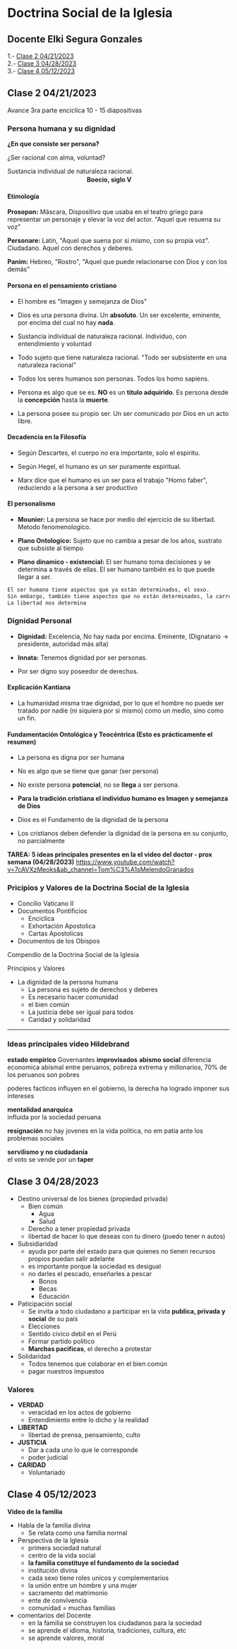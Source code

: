 # Doctrina Social de la Iglesia

## Docente Elki Segura Gonzales

1.- [Clase 2 04/21/2023](#clase-2-04212023)  
2.- [Clase 3 04/28/2023](#clase-3-04282023)  
3.- [Clase 4 05/12/2023](#clase-4-05122023)  



## Clase 2 04/21/2023

Avance 3ra parte enciclica
10 - 15 diapositivas

### Persona humana y su dignidad

**¿En que consiste ser persona?**

¿Ser racional con alma, voluntad?

Sustancia individual de naturaleza racional.  
ㅤㅤㅤㅤㅤㅤㅤㅤㅤㅤㅤㅤㅤㅤ**Boecio, siglo V**

#### Etimología

**Prosopon:** Máscara, Dispositivo que usaba en el teatro griego para representar un personaje y elevar la voz del actor.
"Aquel que resuena su voz"

**Personare:** Latín, "Aquel que suena por si mismo, con su propia voz". Ciudadano. Aquel con derechos y deberes.

**Panim:** Hebreo, "Rostro", "Aquel que puede relacionarse con Dios y con los demás"

#### Persona en el pensamiento cristiano

* El hombre es "Imagen y semejanza de Dios"

* Dios es una persona divina. Un **absoluto**. Un ser excelente, eminente, por encima del cual no hay **nada**.

* Sustancia individual de naturaleza racional. Individuo, con entendimiento y voluntad

* Todo sujeto que tiene naturaleza racional. "Todo ser subsistente en una naturaleza racional"

* Todos los seres humanos son personas. Todos los homo sapiens.

* Persona es algo que se es. **NO** es un **titulo adquirido**. Es persona desde la **concepción** hasta la **muerte**.

* La persona posee su propio ser. Un ser comunicado por Dios en un acto libre.

#### Decadencia en la Filosofía

* Según Descartes, el cuerpo no era importante, solo el espiritu.

* Según Hegel, el humano es un ser puramente espiritual.

* Marx dice que el humano es un ser para el trabajo "Homo faber", reduciendo a la persona a ser productivo

#### El personalismo

* **Mounier:** La persona se hace por medio del ejercicio de su libertad. Metodo fenomenologico.

* **Plano Ontologico:** Sujeto que no cambia a pesar de los años, sustrato que subsiste al tiempo

* **Plano dinamico - existencial:** El ser humano toma decisiones y se determina a través de ellas. El ser humano también es lo que puede llegar a ser.

```html
El ser humano tiene aspectos que ya están determinados, el sexo. 
Sin embargo, también tiene aspectos que no están determinados, la carrera, la pareja. 
La libertad nos determina
```

### Dignidad Personal

* **Dignidad:** Excelencia, No hay nada por encima. Eminente, (Dignatario -> presidente, autoridad más alta)

* **Innata:** Tenemos dignidad por ser personas.

* Por ser digno soy poseedor de derechos.

#### Explicación Kantiana

* La humanidad misma trae dignidad, por lo que el hombre no puede ser tratado por nadie (ni siquiera por si mismo) como un medio, sino como un fin.

#### Fundamentación Ontológica y Teocéntrica (Esto es prácticamente el resumen)

* La persona es digna por ser humana

* No es algo que se tiene que ganar (ser persona)

* No existe persona **potencial**, no se **llega** a ser persona.

* **Para la tradición cristiana el individuo humano es Imagen y semejanza de Dios**

* Dios es el Fundamento de la dignidad de la persona

* Los cristianos deben defender la dignidad de la persona en su conjunto, no parcialmente

**TAREA:**
**5 ideas principales presentes en la el video del doctor - prox semana (04/28/2023)**
<https://www.youtube.com/watch?v=7cAVXzMeoks&ab_channel=Tom%C3%A1sMelendoGranados>

### Pricipios y Valores de la Doctrina Social de la Iglesia

* Concilio Vaticano II
* Documentos Pontificios
  * Enciclica
  * Exhortación Apostolica
  * Cartas Apostolicas
* Documentos de los Obispos

Compendio de la Doctrina Social de la Iglesia

Principios y Valores

* La dignidad de la persona humana
  * La persona es sujeto de derechos y deberes
  * Es necesario hacer comunidad
  * el bien común
  * La justicia debe ser igual para todos
  * Caridad y solidaridad

---

### Ideas principales video Hildebrand

**estado empirico**
    Governantes **improvisados**
**abismo social**
  diferencia economica abismal entre peruanos, pobreza extrema y millonarios, 70% de los peruanos son pobres

poderes facticos influyen en el gobierno, la derecha ha logrado imponer sus intereses  

**mentalidad anarquica**  
  influida por la sociedad peruana  

**resignación**
  no hay jovenes en la vida politica, no em patía ante los problemas sociales  

**servilismo y no ciudadanía**  
  el voto se vende por un **taper**  

## Clase 3 04/28/2023

* Destino universal de los bienes (propiedad privada)
  * Bien común
    * Agua
    * Salud
  * Derecho a tener propiedad privada
  * libertad de hacer lo que deseas con tu dinero (puedo tener n autos)
* Subsidiaridad
  * ayuda por parte del estado para que quienes no tienen recursos propios puedan salir adelante
  * es importante porque la sociedad es desigual
  * no darles el pescado, enseñarles a pescar
    * Bonos
    * Becas
    * Educación
* Paticipación social
  * Se invita a todo ciudadano a participar en la vida **publica, privada y social** de su país
  * Elecciones
  * Sentido civico debil en el Perú
  * Formar partido politico
  * **Marchas pacificas**, el derecho a protestar
* Solidaridad
  * Todos tenemos que colaborar en el bien común
  * pagar nuestros impuestos

### Valores

* **VERDAD**
  * veracidad en los actos de gobierno
  * Entendimiento entre lo dicho y la realidad
* **LIBERTAD**
  * libertad de prensa, pensamiento, culto
* **JUSTICIA**
  * Dar a cada uno lo que le corresponde
  * poder judicial
* **CARIDAD**
  * Voluntariado

## Clase 4 05/12/2023


**Video de la familia** 
* Habla de la familia divina
  * Se relata como una familia normal
* Perspectiva de la Iglesia
  * primera sociedad natural  
  * centro de la vida social 
  * **la familia constituye el fundamento de la sociedad** 
  * institución divina 
  * cada sexo tiene roles unicos y complementarios 
  * la unión entre un hombre y una mujer 
  * sacramento del matrimonio 
  * ente de convivencia
  * comunidad = muchas familias
* comentarios del Docente
  * en la familia se construyen los ciudadanos para la sociedad
  * se aprende el idioma, historia, tradiciones, cultura, etc
  * se aprende valores, moral
